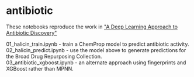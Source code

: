 # antibiotic
These notebooks reproduce the work in ["A Deep Learning Approach to Antibiotic Discovery"](https://www.sciencedirect.com/science/article/pii/S0092867420301021)

01_halicin_train.ipynb - train a ChemProp model to predict antibiotic activity.  
02_halicin_predict.ipynb - use the model above to generate predictions for the Broad Drug Repurposing Collection.  
03_antibiotic_xgboost.ipynb - an alternate approach using fingerprints and XGBoost rather than MPNN. 


